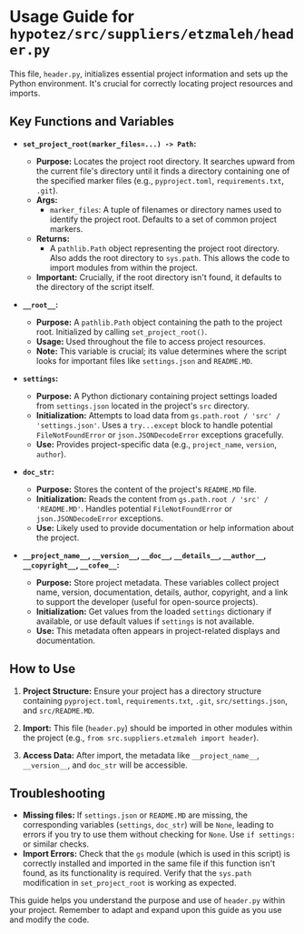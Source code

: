 # Usage Guide for `hypotez/src/suppliers/etzmaleh/header.py`

This file, `header.py`, initializes essential project information and sets up the Python environment. It's crucial for correctly locating project resources and imports.

## Key Functions and Variables

* **`set_project_root(marker_files=...) -> Path`:**
    * **Purpose:** Locates the project root directory.  It searches upward from the current file's directory until it finds a directory containing one of the specified marker files (e.g., `pyproject.toml`, `requirements.txt`, `.git`).
    * **Args:**
        * `marker_files`: A tuple of filenames or directory names used to identify the project root.  Defaults to a set of common project markers.
    * **Returns:**
        * A `pathlib.Path` object representing the project root directory. Also adds the root directory to `sys.path`.  This allows the code to import modules from within the project.
    * **Important:**  Crucially, if the root directory isn't found, it defaults to the directory of the script itself.


* **`__root__`:**
    * **Purpose:** A `pathlib.Path` object containing the path to the project root.  Initialized by calling `set_project_root()`.
    * **Usage:** Used throughout the file to access project resources.
    * **Note:**  This variable is crucial; its value determines where the script looks for important files like `settings.json` and `README.MD`.


* **`settings`:**
    * **Purpose:** A Python dictionary containing project settings loaded from `settings.json` located in the project's `src` directory.
    * **Initialization:** Attempts to load data from `gs.path.root / 'src' / 'settings.json'`.  Uses a `try...except` block to handle potential `FileNotFoundError` or `json.JSONDecodeError` exceptions gracefully.
    * **Use:** Provides project-specific data (e.g., `project_name`, `version`, `author`).


* **`doc_str`:**
    * **Purpose:** Stores the content of the project's `README.MD` file.
    * **Initialization:** Reads the content from `gs.path.root / 'src' / 'README.MD'`. Handles potential `FileNotFoundError` or `json.JSONDecodeError` exceptions.
    * **Use:**  Likely used to provide documentation or help information about the project.


* **`__project_name__`, `__version__`, `__doc__`, `__details__`, `__author__`, `__copyright__`, `__cofee__`:**
    * **Purpose:** Store project metadata. These variables collect project name, version, documentation, details, author, copyright, and a link to support the developer (useful for open-source projects).
    * **Initialization:** Get values from the loaded `settings` dictionary if available, or use default values if `settings` is not available.
    * **Use:**  This metadata often appears in project-related displays and documentation.

## How to Use

1. **Project Structure:** Ensure your project has a directory structure containing `pyproject.toml`, `requirements.txt`, `.git`, `src/settings.json`, and `src/README.MD`.

2. **Import:** This file (`header.py`) should be imported in other modules within the project (e.g., `from src.suppliers.etzmaleh import header`).

3. **Access Data:** After import, the metadata like `__project_name__`, `__version__`, and `doc_str` will be accessible.

## Troubleshooting

* **Missing files:** If `settings.json` or `README.MD` are missing, the corresponding variables (`settings`, `doc_str`) will be `None`, leading to errors if you try to use them without checking for `None`. Use `if settings:` or similar checks.
* **Import Errors:** Check that the `gs` module (which is used in this script) is correctly installed and imported in the same file if this function isn't found, as its functionality is required.  Verify that the `sys.path` modification in `set_project_root` is working as expected.

This guide helps you understand the purpose and use of `header.py` within your project. Remember to adapt and expand upon this guide as you use and modify the code.